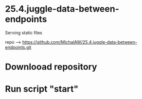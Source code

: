 # 25.4.juggle-data-between-endpoints
 Serving static files

repo --> https://github.com/MichalAW/25.4.juggle-data-between-endpoints.git

# Downlooad repository

# Run script "start"
